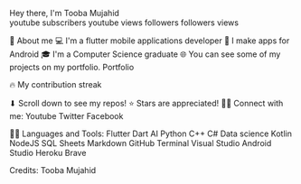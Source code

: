 
Hey there, I'm Tooba Mujahid  
youtube subscribers youtube views followers followers views

📖 About me
💻 I'm a flutter mobile applications developer
📱 I make apps for Android 
🎓 I'm a Computer Science graduate
🌐 You can see some of my projects on my portfolio.
Portfolio

🔥 My contribution streak


⬇ Scroll down to see my repos! ⭐ Stars are appreciated!
🙋‍♂️ Connect with me:
Youtube Twitter Facebook

👨‍💻 Languages and Tools:
Flutter	Dart	AI Python
C++	C#	Data science	Kotlin	
NodeJS	SQL	Sheets	Markdown	GitHub
Terminal	Visual Studio	Android Studio	Heroku	Brave

Credits: Tooba Mujahid

